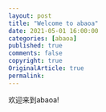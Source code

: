 ```yaml
---
layout: post
title: "Welcome to abaoa"
date: 2021-05-01 16:00:00
categories: [abaoa]
published: true
comments: false
copyright: true
OriginalArticle: true
permalink: 
---
```


欢迎来到abaoa!
